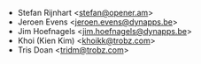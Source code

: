- Stefan Rijnhart \<<stefan@opener.am>\>
- Jeroen Evens \<<jeroen.evens@dynapps.be>\>
- Jim Hoefnagels \<<jim.hoefnagels@dynapps.be>\>
- Khoi (Kien Kim) \<<khoikk@trobz.com>\>
- Tris Doan \<<tridm@trobz.com>\>
